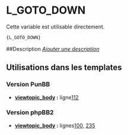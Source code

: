 # L_GOTO_DOWN


Cette variable est utilisable directement.

```html
{L_GOTO_DOWN}
```

##Description
[*Ajouter une description*](https://fa-tvars.appspot.com/var/L_GOTO_DOWN)

## Utilisations dans les templates

### Version PunBB
* __[viewtopic_body](../tpl/var/punbb/viewtopic_body.md#readme) :__ ligne[112](../tpl/src/punbb/viewtopic_body.tpl#L112)

### Version phpBB2
* __[viewtopic_body](../tpl/var/subsilver/viewtopic_body.md#readme) :__ lignes[100](../tpl/src/subsilver/viewtopic_body.tpl#L100), [235](../tpl/src/subsilver/viewtopic_body.tpl#L235)